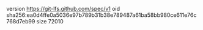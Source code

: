 version https://git-lfs.github.com/spec/v1
oid sha256:ea0d4ffe0a5036e97b789b31b38e789487a61ba58bb980ce611e76c768d7eb99
size 72010
